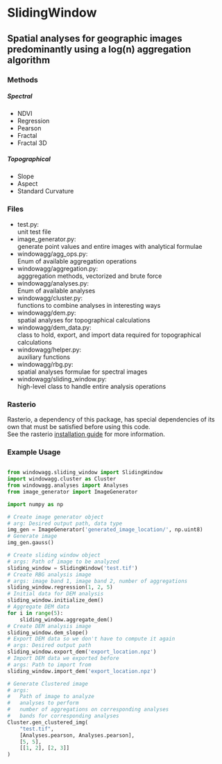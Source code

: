 # SlidingWindow  

## Spatial analyses for geographic images predominantly using a log(n) aggregation algorithm  

### Methods  
##### Spectral  
* NDVI  
* Regression  
* Pearson  
* Fractal  
* Fractal 3D  

##### Topographical  
* Slope  
* Aspect  
* Standard Curvature  

### Files  
* test.py:  
unit test file  
* image_generator.py:  
generate point values and entire images with analytical formulae  
* windowagg/agg_ops.py:  
Enum of available aggregation operations  
* windowagg/aggregation.py:  
agggregation methods, vectorized and brute force  
* windowagg/analyses.py:  
Enum of available analyses  
* windowagg/cluster.py:  
functions to combine analyses in interesting ways  
* windowagg/dem.py:  
spatial analyses for topographical calculations  
* windowagg/dem_data.py:  
class to hold, export, and import data required for topographical calculations  
* windowagg/helper.py:  
auxiliary functions  
* windowagg/rbg.py:  
spatial analyses formulae for spectral images  
* windowagg/sliding_window.py:  
high-level class to handle entire analysis operations  

### Rasterio
Rasterio, a dependency of this package, has special dependencies of its own that must be satisfied before using this code.  
See the rasterio [installation guide](https://rasterio.readthedocs.io/en/latest/installation.html) for more information.

### Example Usage
```Python

from windowagg.sliding_window import SlidingWindow
import windowagg.cluster as Cluster
from windowagg.analyses import Analyses
from image_generator import ImageGenerator

import numpy as np

# Create image generator object
# arg: Desired output path, data type
img_gen = ImageGenerator('generated_image_location/', np.uint8)
# Generate image
img_gen.gauss()

# Create sliding window object
# args: Path of image to be analyzed
sliding_window = SlidingWindow('test.tif')
# Create RBG analysis image
# args: image band 1, image band 2, number of aggregations
sliding_window.regression(1, 2, 5)
# Initial data for DEM analysis
sliding_window.initialize_dem()
# Aggregate DEM data
for i in range(5):
	sliding_window.aggregate_dem()
# Create DEM analysis image
sliding_window.dem_slope()
# Export DEM data so we don't have to compute it again
# args: Desired output path
sliding_window.export_dem('export_location.npz')
# Import DEM data we exported before
# args: Path to import from
sliding_window.import_dem('export_location.npz')

# Generate Clustered image
# args:
# 	Path of image to analyze
# 	analyses to perform
# 	number of aggregations on corresponding analyses
# 	bands for corresponding analyses
Cluster.gen_clustered_img(
	"test.tif",
	[Analyses.pearson, Analyses.pearson],
	[5, 5],
	[[1, 2], [2, 3]]
)

```
